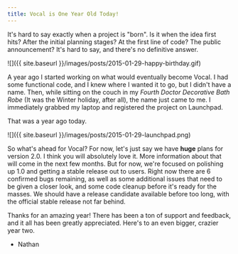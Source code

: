 ```yaml
---
title: Vocal is One Year Old Today!
---
```


It's hard to say exactly when a project is "born". Is it when the idea first hits? After the initial planning stages? At the first line of code? The public announcement? It's hard to say, and there's no definitive answer.

![]({{ site.baseurl }}/images/posts/2015-01-29-happy-birthday.gif)

A year ago I started working on what would eventually become Vocal. I had some functional code, and I knew where I wanted it to go, but I didn't have a name. Then, while sitting on the couch in my *Fourth Doctor Decorative Bath Robe* (It was the Winter holiday, after all), the name just came to me. I immediately grabbed my laptop and registered the project on Launchpad.

That was a year ago today.

![]({{ site.baseurl }}/images/posts/2015-01-29-launchpad.png)

So what's ahead for Vocal? For now, let's just say we have **huge** plans for version 2.0. I think you will absolutely love it. More information about that will come in the next few months. But for now, we're focused on polishing up 1.0 and getting a stable release out to users. Right now there are 6 confirmed bugs remaining, as well as some additional issues that need to be given a closer look, and some code cleanup before it's ready for the masses. We should have a release candidate available before too long, with the official stable release not far behind.

Thanks for an amazing year! There has been a ton of support and feedback, and it all has been greatly appreciated. Here's to an even bigger, crazier year two.

- Nathan
